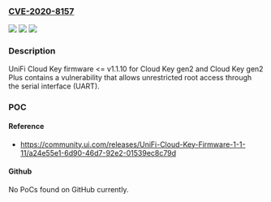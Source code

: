 ### [CVE-2020-8157](https://cve.mitre.org/cgi-bin/cvename.cgi?name=CVE-2020-8157)
![](https://img.shields.io/static/v1?label=Product&message=UniFi%20Cloud%20Key%20Gen2%2C%20Cloud%20Key%20Gen2%20plus&color=blue)
![](https://img.shields.io/static/v1?label=Version&message=n%2Fa&color=blue)
![](https://img.shields.io/static/v1?label=Vulnerability&message=Improper%20Access%20Control%20-%20Generic%20(CWE-284)&color=brighgreen)

### Description

UniFi Cloud Key firmware <= v1.1.10 for Cloud Key gen2 and Cloud Key gen2 Plus contains a vulnerability that allows unrestricted root access through the serial interface (UART).

### POC

#### Reference
- https://community.ui.com/releases/UniFi-Cloud-Key-Firmware-1-1-11/a24e55e1-6d90-46d7-92e2-01539ec8c79d

#### Github
No PoCs found on GitHub currently.

